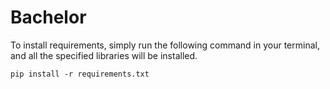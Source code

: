 # Bachelor

To install requirements, simply run the following command in your terminal, and all the specified libraries will be installed.

```pip install -r requirements.txt```

